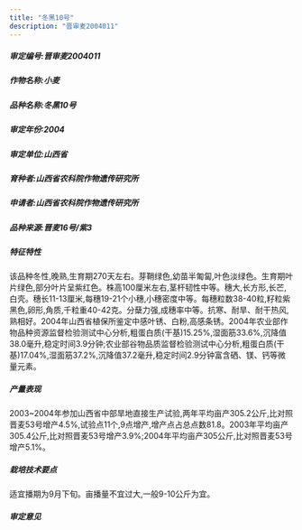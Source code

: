 ```yaml
---
title: "冬黑10号"
description: "晋审麦2004011"
---
```

##### 审定编号:晋审麦2004011

##### 作物名称:小麦

##### 品种名称:冬黑10号

##### 审定年份:2004

##### 审定单位:山西省

##### 育种者:山西省农科院作物遗传研究所

##### 申请者:山西省农科院作物遗传研究所

##### 品种来源:晋麦16号/紫3

##### 特征特性
该品种冬性,晚熟,生育期270天左右。芽鞘绿色,幼苗半匍匐,叶色淡绿色。生育期叶片绿色,部分叶片呈紫红色。株高100厘米左右,茎杆韧性中等。穗大,长方形,长芒,白壳。穗长11-13厘米,每穗19-21个小穗,小穗密度中等。每穗粒数38-40粒,籽粒紫黑色,卵形,角质,千粒重40-42克。分蘖力强,成穗率中等。抗寒、耐旱、耐干热风,熟相好。2004年山西省植保所鉴定中感叶锈、白粉,高感条锈。2004年农业部作物品种资源监督检验测试中心分析,粗蛋白质(干基)15.25%,湿面筋33.6%,沉降值38.0毫升,稳定时间3.9分钟;农业部谷物品质监督检验测试中心分析,粗蛋白质(干基)17.04%,湿面筋37.2%,沉降值37.2毫升,稳定时间2.9分钟富含硒、镁、钙等微量元素。

##### 产量表现
2003~2004年参加山西省中部旱地直接生产试验,两年平均亩产305.2公斤,比对照晋麦53号增产4.5%,试验点11个,9点增产,增产点占总点数81.8。2003年平均亩产305.4公斤,比对照晋麦53号增产3.9%;2004年平均亩产305公斤,比对照晋麦53号增产5.1%。

##### 栽培技术要点
适宜播期为9月下旬。亩播量不宜过大,一般9-10公斤为宜。

##### 审定意见

